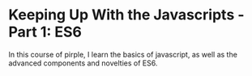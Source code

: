 # Keeping Up With the Javascripts - Part 1: ES6

In this course of pirple, I learn the basics of javascript, as well as the advanced components and novelties of ES6.

